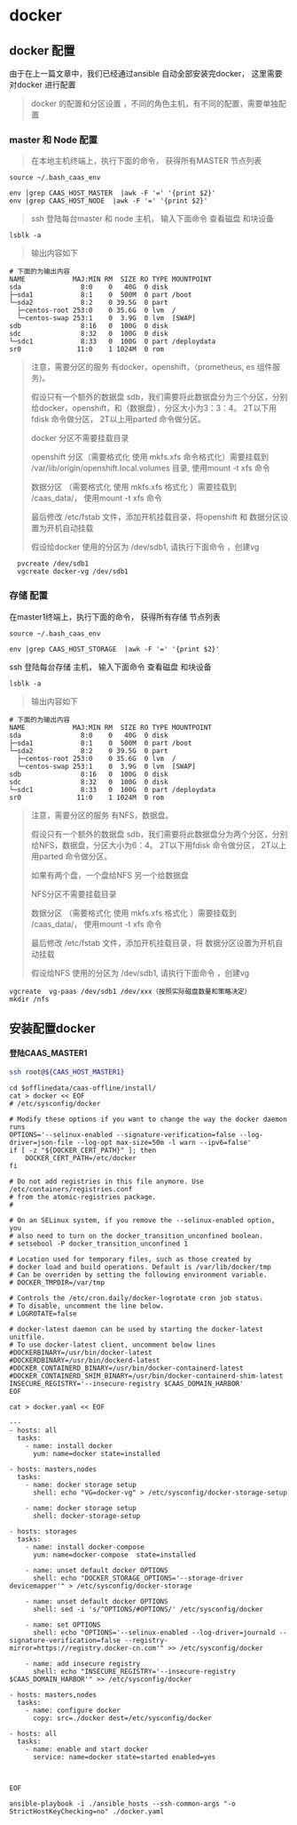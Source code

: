 # docker

## docker 配置

由于在上一篇文章中，我们已经通过ansible 自动全部安装完docker， 这里需要对docker 进行配置

> docker 的配置和分区设置 ，不同的角色主机，有不同的配置，需要单独配置

### master  和 Node 配置

> 在本地主机终端上，执行下面的命令， 获得所有MASTER 节点列表

```text
source ~/.bash_caas_env

env |grep CAAS_HOST_MASTER  |awk -F '=' '{print $2}'
env |grep CAAS_HOST_NODE  |awk -F '=' '{print $2}'
```

> ssh 登陆每台master 和 node 主机， 输入下面命令 查看磁盘 和块设备

```text
lsblk -a
```

> 输出内容如下

```text
# 下面的为输出内容
NAME            MAJ:MIN RM  SIZE RO TYPE MOUNTPOINT
sda               8:0    0   40G  0 disk
├─sda1            8:1    0  500M  0 part /boot
└─sda2            8:2    0 39.5G  0 part
  ├─centos-root 253:0    0 35.6G  0 lvm  /
  └─centos-swap 253:1    0  3.9G  0 lvm  [SWAP]
sdb               8:16   0  100G  0 disk
sdc               8:32   0  100G  0 disk
└─sdc1            8:33   0  100G  0 part /deploydata
sr0              11:0    1 1024M  0 rom
```

> 注意，需要分区的服务 有docker，openshift，（prometheus, es 组件服务\)。
>
> 假设只有一个额外的数据盘 sdb，我们需要将此数据盘分为三个分区，分别给docker，openshift，和（数据盘），分区大小为3：3：4。 2T以下用fdisk 命令做分区， 2T以上用parted 命令做分区。
>
> docker 分区不需要挂载目录
>
> openshift 分区（需要格式化 使用 mkfs.xfs 命令格式化）需要挂载到 /var/lib/origin/openshift.local.volumes 目录, 使用mount -t xfs 命令
>
> 数据分区 （需要格式化 使用 mkfs.xfs 格式化 ）需要挂载到 /caas\_data/， 使用mount -t xfs 命令
>
> 最后修改 /etc/fstab 文件，添加开机挂载目录，将openshift 和 数据分区设置为开机自动挂载
>
> 假设给docker 使用的分区为 /dev/sdb1, 请执行下面命令 ，创建vg

```text
  pvcreate /dev/sdb1
  vgcreate docker-vg /dev/sdb1
```

### 存储  配置

在master1终端上，执行下面的命令， 获得所有存储 节点列表

```text
source ~/.bash_caas_env

env |grep CAAS_HOST_STORAGE  |awk -F '=' '{print $2}'
```

ssh 登陆每台存储 主机， 输入下面命令 查看磁盘 和块设备

```text
lsblk -a
```

> 输出内容如下

```text
# 下面的为输出内容
NAME            MAJ:MIN RM  SIZE RO TYPE MOUNTPOINT
sda               8:0    0   40G  0 disk
├─sda1            8:1    0  500M  0 part /boot
└─sda2            8:2    0 39.5G  0 part
  ├─centos-root 253:0    0 35.6G  0 lvm  /
  └─centos-swap 253:1    0  3.9G  0 lvm  [SWAP]
sdb               8:16   0  100G  0 disk
sdc               8:32   0  100G  0 disk
└─sdc1            8:33   0  100G  0 part /deploydata
sr0              11:0    1 1024M  0 rom
```

> 注意，需要分区的服务 有NFS，数据盘。
>
> 假设只有一个额外的数据盘 sdb，我们需要将此数据盘分为两个分区，分别给NFS，数据盘，分区大小为6：4。 2T以下用fdisk 命令做分区， 2T以上用parted 命令做分区。
>
> 如果有两个盘，一个盘给NFS 另一个给数据盘
>
> NFS分区不需要挂载目录
>
> 数据分区 （需要格式化 使用 mkfs.xfs 格式化 ）需要挂载到 /caas\_data/， 使用mount -t xfs 命令
>
> 最后修改 /etc/fstab 文件，添加开机挂载目录，将 数据分区设置为开机自动挂载
>
> 假设给NFS 使用的分区为 /dev/sdb1, 请执行下面命令 ，创建vg

```text
vgcreate  vg-paas /dev/sdb1 /dev/xxx（按照实际磁盘数量和策略决定）
mkdir /nfs
```

## 安装配置docker

#### 登陆CAAS\_MASTER1

```bash
ssh root@${CAAS_HOST_MASTER1}
```

```text
cd $offlinedata/caas-offline/install/
cat > docker << EOF
# /etc/sysconfig/docker

# Modify these options if you want to change the way the docker daemon runs
OPTIONS='--selinux-enabled --signature-verification=false --log-driver=json-file --log-opt max-size=50m -l warn --ipv6=false'
if [ -z "${DOCKER_CERT_PATH}" ]; then
    DOCKER_CERT_PATH=/etc/docker
fi

# Do not add registries in this file anymore. Use /etc/containers/registries.conf
# from the atomic-registries package.
#

# On an SELinux system, if you remove the --selinux-enabled option, you
# also need to turn on the docker_transition_unconfined boolean.
# setsebool -P docker_transition_unconfined 1

# Location used for temporary files, such as those created by
# docker load and build operations. Default is /var/lib/docker/tmp
# Can be overriden by setting the following environment variable.
# DOCKER_TMPDIR=/var/tmp

# Controls the /etc/cron.daily/docker-logrotate cron job status.
# To disable, uncomment the line below.
# LOGROTATE=false

# docker-latest daemon can be used by starting the docker-latest unitfile.
# To use docker-latest client, uncomment below lines
#DOCKERBINARY=/usr/bin/docker-latest
#DOCKERDBINARY=/usr/bin/dockerd-latest
#DOCKER_CONTAINERD_BINARY=/usr/bin/docker-containerd-latest
#DOCKER_CONTAINERD_SHIM_BINARY=/usr/bin/docker-containerd-shim-latest
INSECURE_REGISTRY='--insecure-registry $CAAS_DOMAIN_HARBOR'
EOF

cat > docker.yaml << EOF

---
- hosts: all
  tasks:
    - name: install docker
      yum: name=docker state=installed

- hosts: masters,nodes
  tasks:
    - name: docker storage setup
      shell: echo "VG=docker-vg" > /etc/sysconfig/docker-storage-setup

    - name: docker storage setup
      shell: docker-storage-setup

- hosts: storages
  tasks:
    - name: install docker-compose
      yum: name=docker-compose  state=installed

    - name: unset default docker OPTIONS
      shell: echo "DOCKER_STORAGE_OPTIONS='--storage-driver devicemapper'" > /etc/sysconfig/docker-storage

    - name: unset default docker OPTIONS
      shell: sed -i 's/^OPTIONS/#OPTIONS/' /etc/sysconfig/docker

    - name: set OPTIONS
      shell: echo "OPTIONS='--selinux-enabled --log-driver=journald --signature-verification=false --registry-mirror=https://registry.docker-cn.com'" >> /etc/sysconfig/docker

    - name: add insecure registry
      shell: echo "INSECURE_REGISTRY='--insecure-registry $CAAS_DOMAIN_HARBOR'" >> /etc/sysconfig/docker

- hosts: masters,nodes
  tasks:
    - name: configure docker 
      copy: src=./docker dest=/etc/sysconfig/docker

- hosts: all
  tasks:
    - name: enable and start docker
      service: name=docker state=started enabled=yes



EOF

ansible-playbook -i ./ansible_hosts --ssh-common-args "-o StrictHostKeyChecking=no" ./docker.yaml
```

